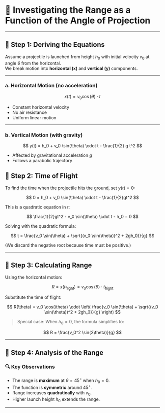 # 🎯 Investigating the Range as a Function of the Angle of Projection

---

## 📌 Step 1: Deriving the Equations

Assume a projectile is launched from height $h_0$ with initial velocity $v_0$ at angle $\theta$ from the horizontal.  
We break motion into **horizontal (x)** and **vertical (y)** components.

---

### a. Horizontal Motion (no acceleration)

$$
x(t) = v_0 \cos(\theta) \cdot t
$$

- Constant horizontal velocity  
- No air resistance  
- Uniform linear motion

---

### b. Vertical Motion (with gravity)

$$
y(t) = h_0 + v_0 \sin(\theta) \cdot t - \frac{1}{2} g t^2
$$

- Affected by gravitational acceleration $g$  
- Follows a parabolic trajectory  


## 📌 Step 2: Time of Flight

To find the time when the projectile hits the ground, set $y(t) = 0$:

$$
0 = h_0 + v_0 \sin(\theta) \cdot t - \frac{1}{2}gt^2
$$

This is a quadratic equation in $t$:

$$
\frac{1}{2}gt^2 - v_0 \sin(\theta) \cdot t - h_0 = 0
$$

Solving with the quadratic formula:

$$
t = \frac{v_0 \sin(\theta) + \sqrt{(v_0 \sin(\theta))^2 + 2gh_0}}{g}
$$

(We discard the negative root because time must be positive.)

---

## 📌 Step 3: Calculating Range

Using the horizontal motion:

$$
R = x(t_{\text{flight}}) = v_0 \cos(\theta) \cdot t_{\text{flight}}
$$

Substitute the time of flight:

$$
R(\theta) = v_0 \cos(\theta) \cdot \left( \frac{v_0 \sin(\theta) + \sqrt{(v_0 \sin(\theta))^2 + 2gh_0}}{g} \right)
$$

> Special case: When $h_0 = 0$, the formula simplifies to:

$$
R = \frac{v_0^2 \sin(2\theta)}{g}
$$

---

## 📌 Step 4: Analysis of the Range

### 🔍 Key Observations

- The range is **maximum** at $\theta = 45^\circ$ when $h_0 = 0$.
- The function is **symmetric** around $45^\circ$.
- Range increases **quadratically** with $v_0$.
- Higher launch height $h_0$ extends the range.

---

